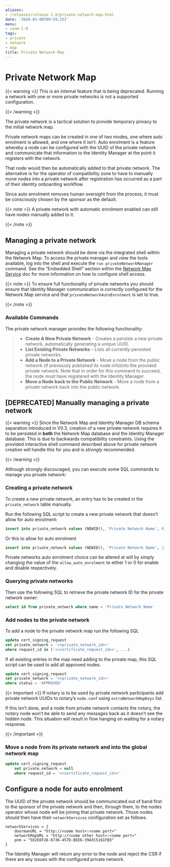 ```yaml
---
aliases:
- /releases/release-1.0/private-network-map.html
date: '2020-01-08T09:59:25Z'
menu:
- cenm-1-0
tags:
- private
- network
- map
title: Private Network Map
---
```



# Private Network Map


{{< warning >}}
This is an internal feature that is being deprecated. Running a network with one or more private networks
is not a supported configuration.

{{< /warning >}}


The private network is a tactical solution to provide temporary privacy to the initial network map.

Private network maps can be created in one of two modes, one where auto enrolment is allowed, and one
where it isn’t. Auto enrolment is a feature whereby a node can be configured with the UUID of the private
network and communicate that information to the Identity Manager at the point it registers with the network.

That node would then be automatically added to that private network. The alternative is for the operator of
compatibility zone to have to manually move nodes into a private network after registration has occurred as a
part of their identity onboarding workflow.

Since auto enrolment removes human oversight from the process, it must be consciously chosen by the sponsor as
the default.

{{< note >}}
A private network with automatic enrolment enabled can still have nodes manually added to it.

{{< /note >}}

## Managing a private network

Managing a private network should be done via the integrated shell within the Network Map. To access the private manager
and view the tools available, log into the shell and execute the `run privateNetworkManager` command. See the
“Embedded Shell” section within the [Network Map Service](network-map.md) doc for more information on how to configure shell access.

{{< note >}}
To ensure full functionality of private networks you should ensure that Identity Manager communication is
correctly configured for the Network Map service and that `privateNetworkAutoEnrolment` is set to true.

{{< /note >}}

### Available Commands

The private network manager provides the following functionality:

> 
> 
> * **Create A New Private Network** - Creates a persists a new private network, automatically generating a unique UUID.
> * **List Existing Private Networks** - Lists all currently persisted private networks.
> * **Add a Node to a Private Network** - Move a node from the public network (if previously published its node info)into the provided private network. Note that in order for this command to
> succeed, the node must have registered with the Identity Manager.
> * **Move a Node back to the Public Network** - Move a node from a private network back into the public network.



## [DEPRECATED] Manually managing a private network


{{< warning >}}
Since the Network Map and Identity Manager DB schema separation introduced in V0.3, creation of a new
private network requires it to be persisted in **both** the Network Map database and the Identity Manager
database. This is due to backwards compatibility constraints. Using the provided interactive shell command
described above for private network creation will handle this for you and is *strongly* recommended.

{{< /warning >}}


Although strongly discouraged, you can execute some SQL commands to manage you private network:


### Creating a private network

To create a new private network, an entry has to be created in the `private_network` table manually.

Run the following SQL script to create a new private network that doesn’t allow for auto enrolment:

```sql
insert into private_network values (NEWID(), 'Private Network Name', 0)
```

Or this to allow for auto enrolment

```sql
insert into private_network values (NEWID(), 'Private Network Name', 1)
```

Private networks auto enrolment choice can be altered at will by simply changing the value of the `allow_auto_enrolment`
to either 1 or 0 for enable and disable respectively.


### Querying private networks

Then use the following SQL to retrieve the private network ID for the private network owner:

```sql
select id from private_network where name = 'Private Network Name'
```


### Add nodes to the private network

To add a node to the private network map run the following SQL

```sql
update cert_signing_request
set private_network = '<<private_network_id>>'
where request_id in ('<<certificate_request_id>>', ...)
```

If all existing entries in the map need adding to the private map, this SQL script can be used to add all approved nodes.

```sql
update cert_signing_request
set private_network = '<<private_network_id>>'
where status = 'APPROVED'
```


{{< important >}}
If notary is to be used by private network participants add private network UUIDs to notary’s `node.conf`
using `extraNetworkMapKeys` list.

If this isn’t done, and a node from private network contacts the notary, the notary node won’t be able to send
any messages back as it doesn’t see the hidden node. This situation will result in flow hanging on waiting for
a notary response.


{{< /important >}}


### Move a node from its private network and into the global network map

```sql
update cert_signing_request
    set private_network = null
    where request_id = '<<certificate_request_id>>'
```


## Configure a node for auto enrolment

The UUID of the private network should be communicated out of band first to the sponsor of the private network
and then, through them, to the nodes operator whose node will be joining that private network. Those nodes should
then have their `networkServices` configuration set as follows.

```guess
networkServices = {
    doormanURL = "http://<some host>:<some port>"
    networkMapURL = "http://<some other host>:<some port>"
    pnm = "5E2E6F26-6736-457D-BEE6-39A3C5161FB3"
}
```

The Identity Manager will return any error to the node and reject the CSR if there are any issues with the configured
private network.

